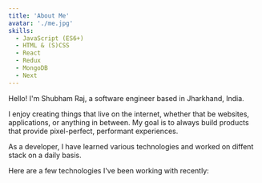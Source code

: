 ```yaml
---
title: 'About Me'
avatar: './me.jpg'
skills:
  - JavaScript (ES6+)
  - HTML & (S)CSS
  - React
  - Redux
  - MongoDB
  - Next
---
```


Hello! I'm Shubham Raj, a software engineer based in Jharkhand, India.

I enjoy creating things that live on the internet, whether that be websites, applications, or anything in between. My goal is to always build products that provide pixel-perfect, performant experiences.

As a developer, I have learned various technologies and worked on diffent stack on a daily basis.

Here are a few technologies I've been working with recently:
